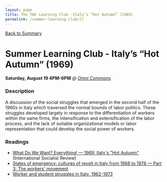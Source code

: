 ```yaml
---
layout: page
title: The TWC Learning Club -Italy’s “Hot Autumn” (1969)
permalink: /summer-learning-club/7/
---
```

[Back to Summary](/summer-learning-club/)

# Summer Learning Club - Italy’s “Hot Autumn” (1969)

**Saturday, August 19 4PM-6PM**
*@ [Omni Commons](https://www.google.com/maps?q=4799+Shattuck,+Oakland,+California&oe=utf-8&um=1&ie=UTF-8&sa=X&ved=0ahUKEwiLqOeckfbUAhUJyoMKHbATDGUQ_AUICigB)*

### Description

A discussion of the social struggles that emerged in the second half of the 1960s in Italy which traversed the normal bounds of labor politics. These struggles developed largely in response to the differentiation of workers within the same firms, the intensification and extensification of the labor process, and the lack of suitable organizational models or labor representation that could develop the social power of workers.

### Readings

- [What Do We Want? Everything! — 1969: Italy's "Hot Autumn"](http://isreview.org/issue/67/what-do-we-want-everything) (International Socialist Review)
- [States of emergency: cultures of revolt in Italy from 1968 to 1978 — Part 3: The workers' movement](https://libcom.org.libcom.org/library/part-3-workers-movement)
- [Worker and student struggles in Italy, 1962-1973](https://libcom.org/history/1962-1973-worker-student-struggles-italy)

